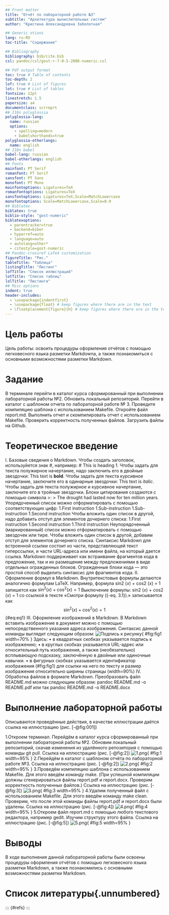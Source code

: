 ```yaml
---
## Front matter
title: "Отчёт по лабораторной работе №3"
subtitle: "Архитектура вычислительных систем"
author: "Кристина Александровна Заболотная"

## Generic otions
lang: ru-RU
toc-title: "Содержание"

## Bibliography
bibliography: bib/cite.bib
csl: pandoc/csl/gost-r-7-0-5-2008-numeric.csl

## Pdf output format
toc: true # Table of contents
toc-depth: 2
lof: true # List of figures
lot: true # List of tables
fontsize: 12pt
linestretch: 1.5
papersize: a4
documentclass: scrreprt
## I18n polyglossia
polyglossia-lang:
  name: russian
  options:
	- spelling=modern
	- babelshorthands=true
polyglossia-otherlangs:
  name: english
## I18n babel
babel-lang: russian
babel-otherlangs: english
## Fonts
mainfont: PT Serif
romanfont: PT Serif
sansfont: PT Sans
monofont: PT Mono
mainfontoptions: Ligatures=TeX
romanfontoptions: Ligatures=TeX
sansfontoptions: Ligatures=TeX,Scale=MatchLowercase
monofontoptions: Scale=MatchLowercase,Scale=0.9
## Biblatex
biblatex: true
biblio-style: "gost-numeric"
biblatexoptions:
  - parentracker=true
  - backend=biber
  - hyperref=auto
  - language=auto
  - autolang=other*
  - citestyle=gost-numeric
## Pandoc-crossref LaTeX customization
figureTitle: "Рис."
tableTitle: "Таблица"
listingTitle: "Листинг"
lofTitle: "Список иллюстраций"
lotTitle: "Список таблиц"
lolTitle: "Листинги"
## Misc options
indent: true
header-includes:
  - \usepackage{indentfirst}
  - \usepackage{float} # keep figures where there are in the text
  - \floatplacement{figure}{H} # keep figures where there are in the text
---
```


# Цель работы

Цель работы: освоить процедуры оформления отчётов с помощью легковесного языка разметки Markdownа, а также познакомиться с основными возможностями разметки Markdown.

# Задание

В терминале перейти в каталог курса сформированный при выполнении лабораторной работы №2. Обновить локальный репозиторий. Перейти в каталог с шаблоном отчета по лабораторной работе № 3. Проведите компиляцию шаблона с использованием Makefile. Откройте файл report.md. Выполнить отчет и скомпилировать отчет с использованием Makefile. Проверить корректность полученных файлов. Загрузить файлы на Github.

# Теоретическое введение

I. Базовые сведения о Markdown.
Чтобы создать заголовок, используйется знак #, например: # This is heading 1. 
Чтобы задать для текста полужирное начертание, надо заключить его в двойные звездочки: This text is **bold**.
Чтобы задать для текста курсивное начертание, заключите его в одинарные звездочки: This text is *italic*.
Чтобы задать для текста полужирное и курсивное начертание, заключите его
в тройные звездочки.
Блоки цитирования создаются с помощью символа >: > The drought had lasted now for ten million years.
Упорядоченный список можно отформатировать с помощью соответствующих цифр:
1.First instruction
	1.Sub-instruction
	1.Sub-instruction
1.Second instruction
Чтобы вложить один список в другой, надо добавить отступ для элементов дочернего списка:
1.First instruction
1.Second instruction
1.Third instruction
Неупорядоченный (маркированный) список можно отформатировать с помощью звездочек или тире. 
Чтобы вложить один список в другой, добавим отступ для элементов дочернего списка. 
Синтаксис Markdown для встроенной ссылки состоит из части, представляющей текст гиперссылки, и части URL-адреса или имени файла, на который дается ссылка.
Markdown поддерживает как встраивание фрагментов кода в предложение, так и их размещение между предложениями в виде отдельных огражденных блоков. Огражденные блоки кода — это простой способ выделить синтаксис для фрагментов кода. 
II. Оформление формул в Markdown.
Внутритекстовые формулы делаются аналогично формулам LaTeX. Например, формула sin2 (𝑥) + cos2 (𝑥) = 1 запишется как $\sin^2 (x) + \cos^2 (x) = 1$
Выключение формулы: sin2 (𝑥) + cos2 (𝑥) = 1 со ссылкой в тексте «Смотри формулу ({-eq. 3.1}).» записывается как
$$
\sin^2 (x) + \cos^2 (x) = 1
$$ {#eq:eq1}
III. Оформление изображений в Markdown.
В Markdown вставить изображение в документ можно с помощью непосредственного указания адреса изображения. Синтаксис данной команды выглядит следующим образом:
![Подпись к рисунку](/путь/к/изображению.jpg "Необязательная подсказка"){ #fig:fig1 width=70% }
Здесь:
• в квадратных скобках указывается подпись к изображению;
• в круглых скобках указывается URL-адрес или относительный путь изображения, а также (необязательно) всплывающую подсказку, заключённую в двойные или одиночные кавычки.
• в фигурных скобках указывается идентификатор изображения (#fig:fig1) для ссылки на него по тексту и размер изображения относительно ширины страницы (width=90%)
IV. Обработка файлов в формате Markdown.
Преобразовать файл README.md можно следующим образом:
pandoc README.md -o README.pdf
или так
pandoc README.md -o README.docx


# Выполнение лабораторной работы

Описываются проведённые действия, в качестве иллюстрации даётся ссылка на иллюстрацию (рис. [-@fig:001])


1.Откроем терминал. Перейдём в каталог курса сформированный при выполнении лабораторной работы №2. Обновим локальный репозиторий, скачав изменения из удалённого репозитория с помощью команды git pull. Ссылка на иллюстрацию (рис. [-@fig:2])
![1.png](image/1.jpg){ #fig:1 width=95% }
2.Перейдём в каталог с шаблоном отчёта по лабораторной работе №3. Ссылка на иллюстрацию (рис. [-@fig:2])
![2.png](image/2.jpg){ #fig:2 width=95% }
3.Проведём компиляцию шаблона с использованием Makefile. Для этого введём команду make. (При успешной компиляции должны сгенерироваться файлы report.pdf и report.docx. Проверим корректность полученных файлов.) Ссылка на иллюстрацию (рис. [-@fig:3])
![3.png](image/3.jpg){ #fig:3 width=95% }
4.Удалим полученный файл с использованием Makefile. Для этого введём команду make clean. Проверим, что после этой команды файлы report.pdf и report.docx были удалены. Ссылка на иллюстрацию (рис. [-@fig:4])
![4.png](image/4.jpg){ #fig:4 width=95% }
5.Откроем файл report.md c помощью любого текстового редактора, например gedit. Изучим структуру этого файла. Ссылка на иллюстрацию (рис. [-@fig:5])
![5.png](image/5.jpg){ #fig:5 width=95% }


# Выводы

В ходе выполнения данной лабораторной работы были освоены процедуры оформления отчётов с помощью легковесного языка разметки Markdown, а также познакомились с основными возможностями разметки Markdown.

# Список литературы{.unnumbered}

::: {#refs}
:::
